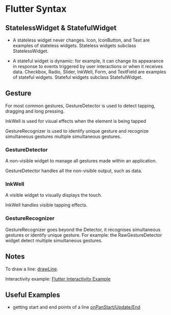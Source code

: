 # Flutter Syntax

## StatelessWidget & StatefulWidget
- A stateless widget never changes. Icon, IconButton, and Text are examples of stateless widgets. 
Stateless widgets subclass StatelessWidget.

- A stateful widget is dynamic: for example, it can change its appearance in response to events triggered by 
user interactions or when it receives data. Checkbox, Radio, Slider, InkWell, Form, and TextField are examples of 
stateful widgets. Stateful widgets subclass StatefulWidget.

## Gesture
For most common gestures, GestureDetector is used to detect tapping, dragging and long pressing.

InkWell is used for visual effects when the element is being tapped

GestureRecognizer is used to identify unique gesture and recognize simultaneous gestures multiple simultaneous gestures.

### GestureDetector
A non-visible widget to manage all gestures made within an application.

GestureDetector handles all the non-visible output, such as data.

### InkWell
A visible widget to visually displays the touch.

InkWell handles visible tapping effects.

### GestureRecognizer
GestureRecognizer goes beyond the Detector, it recognises simultaneous gestures or identify unique gesture.
For example: the RawGestureDetector widget detect multiple simultaneous gestures.

## Notes

To draw a line: [drawLine](https://api.flutter.dev/flutter/dart-ui/Canvas/drawLine.html).

Interactivity example: [Flutter Interactivity Example](https://docs.flutter.dev/ui/interactivity)

## Useful Examples
- getting start and end points of a line
[onPanStart/Update/End](https://blog.nonstopio.com/drag-and-drop-in-flutter-master-it-without-plugin-6957feef8d42)
